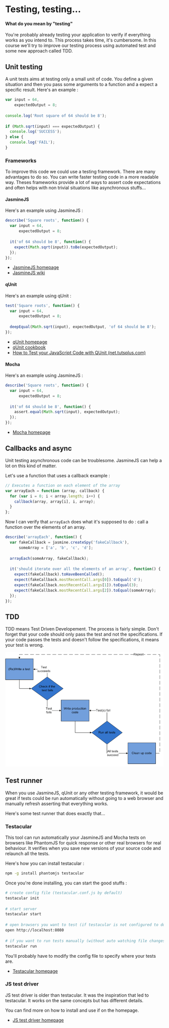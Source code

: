 <!-- title : Testing, testing... -->
<!-- author : Hubert SABLONNIÈRE -->
<!-- description : Details about how to test a JavaScript application/website. -->
<!-- keywords : unit-tests, functional tests... -->

<link href="../css/bootstrap.min.css" rel="stylesheet" data-dztheme="article">
<link href="../css/bootstrap-responsive.min.css" rel="stylesheet" data-dztheme="article">
<link href="../css/hljs-github.css" rel="stylesheet">
<link href="../css/theme-2012.css" rel="stylesheet">
<link href="../css/theme-2012-common.css" rel="stylesheet" data-dztheme="article">
<link href="../css/theme-2012-article.css" rel="stylesheet" data-dztheme="article">

<!-- slide : cover -->

# Testing, testing...

<!-- toc -->

<!-- slide -->

#### What do you mean by "testing"

You're probably already testing your application to verify if everything works as you intend to. This process takes time, it's cumbersome. In this course we'll try to improve our testing process using automated test and some new approach called TDD.

## Unit testing

A unit tests aims at testing only a small unit of code. You define a given situation and then you pass some arguments to a function and a expect a specific result. Here's an example :

```javascript
var input = 64,
    expectedOutput = 8;

console.log('Root square of 64 should be 8');

if (Math.sqrt(input) === expectedOutput) {
  console.log('SUCCESS');
} else {
  console.log('FAIL');
}
```

### Frameworks

To improve this code we could use a testing framework. There are many advantages to do so. You can write faster testing code in a more readable way. Theses frameworks provide a lot of ways to assert code expectations and often helps with non trivial situations like asynchronous stuffs...

#### JasmineJS

Here's an example using JasmineJS :

```javascript
describe('Square roots', function() {
  var input = 64,
      expectedOutput = 8;

  it('of 64 should be 8', function() {
    expect(Math.sqrt(input)).toBe(expectedOutput);
  });
});
```

<!-- .useful-links -->
* [JasmineJS homepage](http://pivotal.github.com/jasmine/)
* [JasmineJS wiki](https://github.com/pivotal/jasmine/wiki)

#### qUnit

Here's an example using qUnit :

```javascript
test('Square roots', function() {
  var input = 64,
      expectedOutput = 8;

  deepEqual(Math.sqrt(input), expectedOutput, 'of 64 should be 8');
});
```

<!-- .useful-links -->
* [qUnit homepage](http://qunitjs.com/)
* [qUnit cookbook](http://qunitjs.com/cookbook/)
* [How to Test your JavaScript Code with QUnit (net.tutsplus.com)](http://net.tutsplus.com/tutorials/javascript-ajax/how-to-test-your-javascript-code-with-qunit/)

#### Mocha

Here's an example using JasmineJS :

```javascript
describe('Square roots', function() {
  var input = 64,
      expectedOutput = 8;

  it('of 64 should be 8', function() {
    assert.equal(Math.sqrt(input), expectedOutput);
  });
});
```

<!-- .useful-links -->
* [Mocha homepage](http://visionmedia.github.com/mocha/)

## Callbacks and async

Unit testing asynchronous code can be troublesome. JasmineJS can help a lot on this kind of matter.

Let's use a function that uses a callback example :

```javascript
// Executes a function on each element of the array
var arrayEach = function (array, callback) {
  for (var i = 0; i < array.length; i++) {
    callback(array, array[i], i, array);
  }
};
```

Now I can verify that `arrayEach` does what it's supposed to do : call a function over the elements of an array.

```javascript
describe('arrayEach', function() {
  var fakeCallback = jasmine.createSpy('fakeCallback'),
      someArray = ['a', 'b', 'c', 'd'];

  arrayEach(someArray, fakeCallback);

  it('should iterate over all the elements of an array', function() {
    expect(fakeCallback).toHaveBeenCalled();
    expect(fakeCallback.mostRecentCall.args[0]).toEqual('d');
    expect(fakeCallback.mostRecentCall.args[1]).toEqual(3);
    expect(fakeCallback.mostRecentCall.args[2]).toEqual(someArray);
  });
});
```

## TDD
  
TDD means Test Driven Developement. The process is fairly simple. Don't forget that your code should only pass the test and not the specifications. If your code passes the tests and doesn't follow the specifications, it means your test is wrong.
  
![TDD](../img/tdd.png)

## Test runner

When you use JasmineJS, qUnit or any other testing framework, it would be great if tests could be run automatically without going to a web browser and manually refresh asserting that everything works.

Here's some test runner that does exactly that...

### Testacular

This tool can run automatically your JasmineJS and Mocha tests on browsers like PhantomJS for quick response or other real browsers for real behaviour. It verifies when you save new versions of your source code and relaunch all the tests.

Here's how you can install testacular :

```bash
npm -g install phantomjs testacular
```

Once you're done installing, you can start the good stuffs :

```bash
# create config file (testacular.conf.js by default)
testacular init

# start server
testacular start

# open browsers you want to test (if testacular is not configured to do it for you)
open http://localhost:8080

# if you want to run tests manually (without auto watching file changes), you can:
testacular run
```

You'll probably have to modify the config file to specify where your tests are.

<!-- .useful-links -->
* [Testacular homepage](http://vojtajina.github.com/testacular/)

### JS test driver

JS test driver is older than testacular. It was the inspiration that led to testacular. It works on the same concepts but has different details.

You can find more on how to install and use if on the homepage.

<!-- .useful-links -->
* [JS test driver homepage](http://code.google.com/p/js-test-driver/)

<script src="../js/jquery-1.8.1.min.js"></script>
<script src="../js/bootstrap.min.js"></script>

